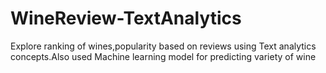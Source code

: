 # WineReview-TextAnalytics
Explore ranking of wines,popularity based on reviews using Text analytics concepts.Also used Machine learning model for predicting variety of wine
